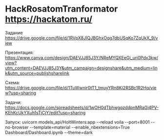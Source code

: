 # HackRosatomTranformator https://hackatom.ru/

Задание 
https://drive.google.com/file/d/1RVpX8JIQJBGhxOqg7dbUSqKo7ZqUkX_9/view


Презентация: https://www.canva.com/design/DAEVJJ85J3Y/NReMYQXEeGj_uri0Pdx3kw/view?utm_content=DAEVJJ85J3Y&utm_campaign=designshare&utm_medium=link&utm_source=publishsharelink

Схема: https://drive.google.com/file/d/1TuWwnir0tT1_tmuyYRn8Ki2RSBc1R2Hq/view?usp=sharing

Задачи: https://docs.google.com/spreadsheets/d/1wOH0dTbhwgqzddpnMRaGi4PV-KEhKcUkYXuh1sTjCjY/edit?usp=sharing


Запуск:
uvicorn models_api/HoltWinters:app --reload
voila --port=8001 --no-browser --template=material --enable_nbextensions=True Dashboard/Dashboard.ipynb --theme=dark

